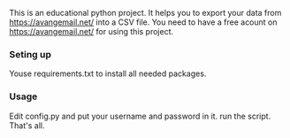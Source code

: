 This is an educational python project. It helps you to export your data from https://avangemail.net/ into a CSV file. You need to have a free acount on https://avangemail.net/
for using this project. 

### Seting up
Youse requirements.txt to install all needed packages. 

### Usage
Edit config.py and put your username and password in it. run the script. That's all. 
